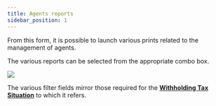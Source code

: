 ```yaml
---
title: Agents reports
sidebar_position: 1
---
```


From this form, it is possible to launch various prints related to the management of agents.

The various reports can be selected from the appropriate combo box.

![](/img/it-it/finance-area/professional-men/reports/agent-reports/image01.png)

The various filter fields mirror those required for the **[Withholding Tax Situation](/docs/finance-area/professional-men/reports/withholding-tax-situation)** to which it refers.
